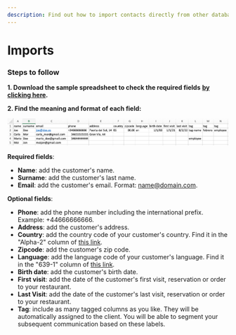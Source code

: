 ```yaml
---
description: Find out how to import contacts directly from other databases.
---
```


# Imports

### Steps to follow

**1. Download the sample spreadsheet to check the required fields** [**by clicking here**](https://static.cheerfy.com/static-resources/customer\_import\_template\_1.2.csv)**.**

**2. Find the meaning and format of each field:**

![](<../../../.gitbook/assets/image (170) (1).png>)

**Required fields**:

* **Name**: add the customer's name.
* **Surname**: add the customer's last name.
* **Email**: add the customer's email. Format: name@domain.com.

**Optional fields**:

* **Phone**: add the phone number including the international prefix. Example: +44666666666.
* **Address**: add the customer's address.
* **Country**: add the country code of your customer's country. Find it in the "Alpha-2" column of [this link](https://www.iban.com/country-codes).
* **Zipcode**: add the customer's zip code.
* **Language**: add the language code of your customer's language. Find it in the "639-1" column of [this link](https://en.wikipedia.org/wiki/List\_of\_ISO\_639-1\_codes).
* **Birth date**: add the customer's birth date.
* **First visit**: add the date of the customer's first visit, reservation or order to your restaurant.
* **Last Visit**: add the date of the customer's last visit, reservation or order to your restaurant.
* **Tag**: include as many tagged columns as you like. They will be automatically assigned to the client. You will be able to segment your subsequent communication based on these labels.
